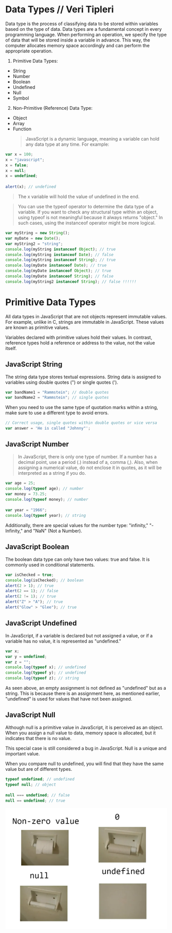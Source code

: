 # Data Types // Veri Tipleri

Data type is the process of classifying data to be stored within variables based on the type of data. Data types are a fundamental concept in every programming language. When performing an operation, we specify the type of data that will be stored inside a variable in advance. This way, the computer allocates memory space accordingly and can perform the appropriate operation.

1. Primitive Data Types:

- String
- Number
- Boolean
- Undefined
- Null
- Symbol

2. Non-Primitive (Reference) Data Type:

- Object
- Array
- Function
  > JavaScript is a dynamic language, meaning a variable can hold any data type at any time. For example:

```javascript
var x = 100;
x = "javascript";
x = false;
x = null;
x = undefined;

alert(x); // undefined
```

> The x variable will hold the value of undefined in the end.

> You can use the typeof operator to determine the data type of a variable.
> If you want to check any structural type within an object,
> using typeof is not meaningful because it always returns "object." In such cases,
> using the instanceof operator might be more logical.

```javascript
var myString = new String();
var myDate = new Date();
var myString2 = "string";
console.log(myString instanceof Object); // true
console.log(myString instanceof Date); // false
console.log(myString instanceof String); // true
console.log(myDate instanceof Date); // true
console.log(myDate instanceof Object); // true
console.log(myDate instanceof String); // false
console.log(myString2 instanceof String); // false !!!!!!
```

# Primitive Data Types

All data types in JavaScript that are not objects represent immutable values. For example, unlike in C, strings are immutable in JavaScript. These values are known as primitive values.

Variables declared with primitive values hold their values.
In contrast, reference types hold a reference or address to the value, not the value itself.

## JavaScript String

The string data type stores textual expressions. String data is assigned to variables using double quotes (") or single quotes (').

```javascript
var bandName1 = "Rammstein"; // double quotes
var bandName2 = "Rammstein"; // single quotes
```

When you need to use the same type of quotation marks within a string, make sure to use a different type to avoid errors.

```javascript
// Correct usage, single quotes within double quotes or vice versa
var answer = 'He is called "Johnny"';
```

## JavaScript Number

> In JavaScript, there is only one type of number. If a number has a decimal point,
> use a period (.) instead of a, comma (,).
> Also, when assigning a numerical value, do not enclose it in quotes,
> as it will be interpreted as a string if you do.

```javascript
var age = 25;
console.log(typeof age); // number
var money = 73.25;
console.log(typeof money); // number

var year = "1966";
console.log(typeof year); // string
```

Additionally, there are special values for the number type: "infinity," "-Infinity," and "NaN" (Not a Number).

## JavaScript Boolean

The boolean data type can only have two values: true and false. It is commonly used in conditional statements.

```javascript
var isChecked = true;
console.log(isChecked); // boolean
alert(2 > 1); // true
alert(2 == 1); // false
alert(2 != 1); // true
alert("Z" > "A"); // true
alert("Glow" > "Glee"); // true
```

## JavaScript Undefined

In JavaScript, if a variable is declared but not assigned a value, or if a variable has no value, it is represented as "undefined."

```javascript
var x;
var y = undefined;
var z = "";
console.log(typeof x); // undefined
console.log(typeof y); // undefined
console.log(typeof z); // string
```

As seen above, an empty assignment is not defined as "undefined" but as a string. This is because there is an assignment here, as mentioned earlier, "undefined" is used for values that have not been assigned.

## JavaScript Null

Although null is a primitive value in JavaScript, it is perceived as an object. When you assign a null value to data, memory space is allocated, but it indicates that there is no value.

This special case is still considered a bug in JavaScript. Null is a unique and important value.

When you compare null to undefined, you will find that they have the same value but are of different types.

```javascript
typeof undefined; // undefined
typeof null; // object

null === undefined; // false
null == undefined; // true
```

![logo](../Assets/data.webp)
